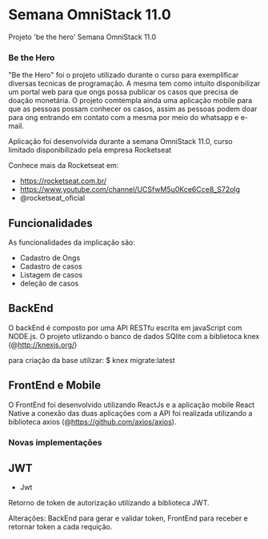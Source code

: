 # Semana OmniStack 11.0
Projeto 'be the hero' Semana OmniStack 11.0


### Be the Hero

"Be the Hero" foi o projeto utilizado durante o curso para exemplificar diversas tecnicas de programação. A mesma tem como intuíto
disponibilizar um portal web para que ongs possa publicar os casos que precisa de doação monetária. O projeto comtempla ainda
uma aplicação mobile para que as pessoas possam conhecer os casos, assim as pessoas podem doar para ong entrando em contato com a mesma
por meio do whatsapp e e-mail. 
 
Aplicação foi desenvolvida durante a semana OmniStack 11.0, curso limitado disponibilizado pela empresa Rocketseat

Conhece mais da Rocketseat em: 

- https://rocketseat.com.br/
- https://www.youtube.com/channel/UCSfwM5u0Kce6Cce8_S72olg
- @rocketseat_oficial


## Funcionalidades

As funcionalidades da implicação são:

 - Cadastro de Ongs
 - Cadastro de casos
 - Listagem de casos
 - deleção de casos


## BackEnd

O backEnd é composto por uma API RESTfu escrita em javaScript com NODE.js.
O projeto utlizando o banco de dados SQlite com a biblietoca knex (@http://knexjs.org/)

para criação da base utilizar:
$ knex migrate:latest

## FrontEnd e Mobile

O FrontEnd foi desenvolvido utilizando ReactJs e a aplicação mobile React Native a conexão das duas aplicações com a API
foi realizada utilizando a biblioteca axios (@https://github.com/axios/axios).



### Novas implementações

## JWT

+ Jwt

Retorno de token de autorização utilizando a biblioteca JWT. 

Alterações: BackEnd para gerar e validar token,  FrontEnd para receber e retornar token a cada requição. 




